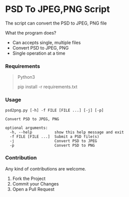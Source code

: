 # PSD To JPEG,PNG Script
The script can convert the PSD to JPEG, PNG file 

What the program does?
- Can accepts single, multiple files
- Convert PSD to JPEG, PNG
- Single operation at a time

### Requirements
> Python3
> 
> pip install -r requirements.txt

### Usage
```
psd2png.py [-h] -f FILE [FILE ...] [-j] [-p]

Convert PSD to JPEG, PNG

optional arguments:
  -h, --help          show this help message and exit
  -f FILE [FILE ...]  Submit a PSD file(s)
  -j                  Convert PSD to JPEG
  -p                  Convert PSD to PNG
```

### Contribution
Any kind of contributions are welcome.

1. Fork the Project
2. Commit your Changes
3. Open a Pull Request